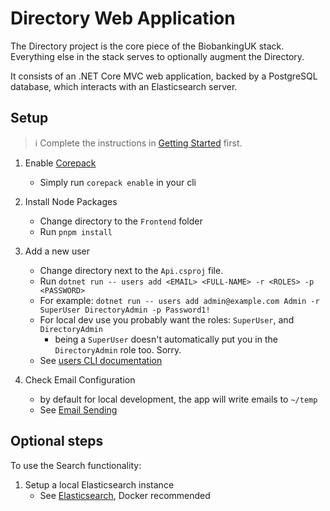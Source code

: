 # Directory Web Application

The Directory project is the core piece of the BiobankingUK stack. Everything else in the stack serves to optionally augment the Directory.

It consists of an .NET Core MVC web application, backed by a PostgreSQL database, which interacts with an Elasticsearch server.

## Setup

> ℹ Complete the instructions in [Getting Started](overview) first.

1. Enable [Corepack](https://nodejs.org/api/corepack.html)
   - Simply run `corepack enable` in your cli

1. Install Node Packages
   - Change directory to the `Frontend` folder
   - Run `pnpm install`

1. Add a new user
   - Change directory next to the `Api.csproj` file.
   - Run `dotnet run -- users add <EMAIL> <FULL-NAME> -r <ROLES> -p <PASSWORD>`
   - For example: `dotnet run -- users add admin@example.com Admin -r SuperUser DirectoryAdmin -p Password1!`
   - For local dev use you probably want the roles: `SuperUser`, and `DirectoryAdmin`
     - being a `SuperUser` doesn't automatically put you in the `DirectoryAdmin` role too. Sorry.
   - See [users CLI documentation](/dev/cli/users#add)
1. Check Email Configuration
   - by default for local development, the app will write emails to `~/temp`
   - See [Email Sending](email-sending)

## Optional steps

To use the Search functionality:

1. Setup a local Elasticsearch instance
   - See [Elasticsearch](elasticsearch), Docker recommended
